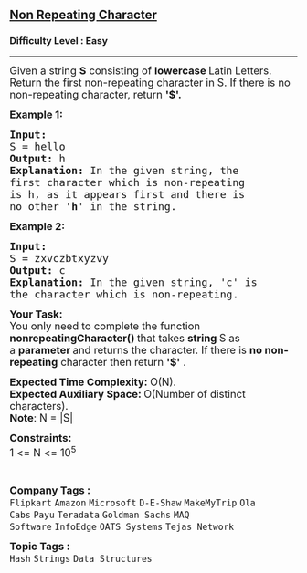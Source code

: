 <h2><a href="https://www.geeksforgeeks.org/problems/non-repeating-character-1587115620/1?page=3&difficulty=Basic,Easy&sortBy=submissions">Non Repeating Character</a></h2><h3>Difficulty Level : Easy</h3><hr><div class="problems_problem_content__Xm_eO"><p><span style="font-size: 18px;">Given a string <strong>S</strong> consisting of <strong>lowercase </strong>Latin Letters. Return the first non-repeating character in S. If there is no non-repeating character, return <strong>'$'.</strong></span></p>
<p><strong><span style="font-size: 18px;">Example 1:</span></strong></p>
<pre><strong><span style="font-size: 18px;">Input:
</span></strong><span style="font-size: 18px;">S = hello
<strong>Output: </strong>h<strong>
Explanation: </strong>In the given string, the
first character which is non-repeating
is h, as it appears first and there is
no other '<strong>h</strong>' in the string.</span></pre>
<p><strong><span style="font-size: 18px;">Example 2:</span></strong></p>
<pre><strong><span style="font-size: 18px;">Input:
</span></strong><span style="font-size: 18px;">S = zxvczbtxyzvy
<strong>Output: </strong>c<strong>
Explanation: </strong>In the given string, 'c' is
the character which is non-repeating.&nbsp;</span>
</pre>
<p><span style="font-size: 18px;"><strong>Your Task:</strong><br>You only need to complete the function<strong> nonrepeatingCharacter()&nbsp;</strong>that takes <strong>string </strong>S as a&nbsp;<strong>parameter </strong>and returns the character. If there is <strong>no non-repeating</strong> character then return <strong>'$'</strong> .</span></p>
<p><span style="font-size: 18px;"><strong>Expected Time Complexity:&nbsp;</strong>O(N).<br><strong>Expected Auxiliary Space:&nbsp;</strong>O(Number of distinct characters).<br><strong>Note</strong>: N = |S|</span></p>
<p><span style="font-size: 18px;"><strong>Constraints:</strong><br>1 &lt;= N &lt;= 10<sup>5</sup></span></p>
<p>&nbsp;</p></div><p><span style=font-size:18px><strong>Company Tags : </strong><br><code>Flipkart</code>&nbsp;<code>Amazon</code>&nbsp;<code>Microsoft</code>&nbsp;<code>D-E-Shaw</code>&nbsp;<code>MakeMyTrip</code>&nbsp;<code>Ola Cabs</code>&nbsp;<code>Payu</code>&nbsp;<code>Teradata</code>&nbsp;<code>Goldman Sachs</code>&nbsp;<code>MAQ Software</code>&nbsp;<code>InfoEdge</code>&nbsp;<code>OATS Systems</code>&nbsp;<code>Tejas Network</code>&nbsp;<br><p><span style=font-size:18px><strong>Topic Tags : </strong><br><code>Hash</code>&nbsp;<code>Strings</code>&nbsp;<code>Data Structures</code>&nbsp;